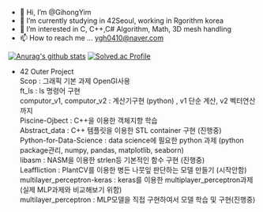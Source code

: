 - 👋 Hi, I’m @GihongYim
- 🌱 I’m currently studying in 42Seoul, working in Rgorithm korea
- 👀 I’m interested in C, C++,C# Algorithm, Math, 3D mesh handling
- 📫 How to reach me ... ygh0410@naver.com
<!---- 💞️ I’m looking to collaborate on ....--->

<!---
GihongYim/GihongYim is a ✨ special ✨ repository because its `README.md` (this file) appears on your GitHub profile.
You can click the Preview link to take a look at your changes.
--->
  [![Anurag's github stats](https://github-readme-stats.vercel.app/api?username=GihongYim)](https://github.com/anuraghazra/github-readme-stats)
  [![Solved.ac Profile](http://mazassumnida.wtf/api/generate_badge?boj=ygh0410)](https://solved.ac/ygh0410)

- 42 Outer Project  
  Scop : 그래픽 기본 과제 OpenGl사용  
  ft_ls : ls 명령어 구현  
  computor_v1, computor_v2 : 계산기구현 (python) , v1 단순 계산, v2 벡터연산까지  
  Piscine-Ojbect : C++을 이용한 객체지향 학습  
  Abstract_data : C++ 템플릿을 이용한 STL container 구현 (진행중)  
  Python-for-Data-Science : data science에 필요한 python 과제 (python package관리, numpy, pandas, matplotlib, seaborn)  
  libasm : NASM을 이용한 strlen등 기본적인 함수 구현 (진행중)    
  Leaffliction : PlantCV를 이용한 병든 나뭇잎 판단하는 모델 만들기 (시작안함)  
  multilayer_perceptron-keras : keras를 이용한 multiplayer_perceptron과제 (실제 MLP과제와 비교해보기 위함)    
  multilayer_perceptron : MLP모델을 직접 구현하여서 모델 학습 및 구현(진행중)  
